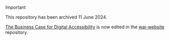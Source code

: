 > [!IMPORTANT]
> This repository has been archived 11 June 2024.
>
> [The Business Case for Digital Accessibility](https://www.w3.org/WAI/business-case/) is now edited in the [wai-website](https://github.com/w3c/wai-website) repository.
